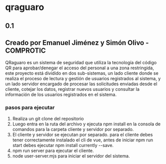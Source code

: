 # qraguaro
## 0.1
## Creado por Emanuel Jiménez y Simón Olivo - COMPROTIC 

<p> QRaguaro es un sistema de seguridad que utiliza la tecnología del código QR para aprobar/denegar el acceso del personal a una zona restringida, este proyecto está dividido en dos sub-sistemas, un lado cliente donde se realiza el proceso de lectura y gestión de usuarios registrados al sistema, y un lado servidor encargado de procesar las solicitudes enviadas desde el cliente, cotejar los datos, registrar nuevos usuarios y consultar la información de los usuarios registrados en el sistema. </p>

### pasos para ejecutar

1. Realiza un git clone del repositorio
2. Luego entra en la ruta del archivo y ejecuta npm install en la consola de comandos para la carpeta cliente y servidor por separado.
3. El cliente y servidor se ejecutan por separado. para el cliente debes tener correctamente instalado el cli de vue, antes de iniciar npm run start debes ejecutar npm install currently --save.
4. npm run server para ejecutar el cliente.
5. node user-server.mjs para iniciar el servidor del sistema.


